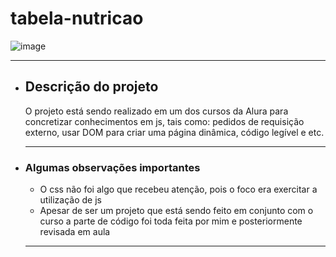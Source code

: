 <h1> tabela-nutricao </h1>

![image](https://user-images.githubusercontent.com/108037292/233718755-dbc5ea2f-5c79-4e46-8612-807f89ad2c5c.png)


 <hr>
<ul>
 <li><h2>Descrição do projeto</h2>
 <p>  O projeto está sendo realizado em um dos cursos da Alura para concretizar conhecimentos em js, tais como: pedidos de requisição externo, usar DOM para criar uma página dinâmica, código legível e etc.</p>
 <hr>
 <li><h3> Algumas observações importantes</h2>
 <ul>
  <li> O css não foi algo que recebeu atenção, pois o foco era exercitar a utilização de js </li>
  <li> Apesar de ser um projeto que está sendo feito em conjunto com o curso a parte de código foi toda feita por mim e posteriormente revisada em aula </li>
 </ul>
 <hr>

